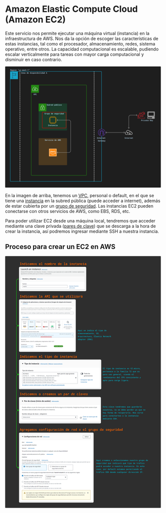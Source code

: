 # Amazon Elastic Compute  Cloud (Amazon EC2)

Este servicio nos permite ejecutar una máquina virtual (instancia) en la infraestructura de AWS. Nos da la opción de escoger las características de estas instancias, tal como el procesador, almacenamiento, redes, sistema operativo, entre otros. La capacidad computacional es escalable, pudiendo escalar verticalmente para tareas con mayor carga computacional y disminuir en caso contrario.

![alt text](../src/diagEC2.png)

En la imagen de arriba, tenemos un [VPC](vpc.md), personal o default, en el que se tiene una [instancia](../definiciones/ami.md) en la subred pública (puede acceder a internet), además de estar cubierta por un [grupo de seguridad](../definiciones/grupo-seguridad.md). Las instancias EC2 pueden conectarse con otros servicios de AWS, como  EBS, RDS, etc.

Para poder utilizar EC2 desde una máquina local, tendremos que acceder mediante una clave privada ([pares de clave](../definiciones/par-clave.md)) que se descarga a la hora de crear la instancia, así podremos ingresar mediante SSH a nuestra instancia.

## Proceso para crear un EC2 en AWS

![Proceso de EC2](../src/procEC2.png)


